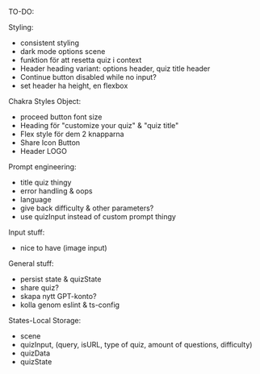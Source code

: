 TO-DO:

Styling:

- consistent styling
- dark mode options scene
- funktion för att resetta quiz i context
- Header heading variant: options header, quiz title header
- Continue button disabled while no input?
- set header ha height, en flexbox

Chakra Styles Object:

- proceed button font size
- Heading för "customize your quiz" & "quiz title"
- Flex style för dem 2 knapparna
- Share Icon Button
- Header LOGO

Prompt engineering:

- title quiz thingy
- error handling & oops
- language
- give back difficulty & other parameters?
- use quizInput instead of custom prompt thingy

Input stuff:

- nice to have (image input)

General stuff:

- persist state & quizState
- share quiz?
- skapa nytt GPT-konto?
- kolla genom eslint & ts-config

States-Local Storage:

- scene
- quizInput, (query, isURL, type of quiz, amount of questions, difficulty)
- quizData
- quizState
